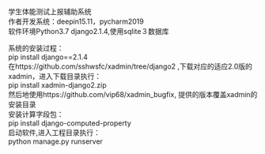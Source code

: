 学生体能测试上报辅助系统<br>
作者开发系统：deepin15.11，pycharm2019<br>
软件环境Python3.7 django2.1.4,使用sqlite３数据库<br>

系统的安装过程：<br>
pip install django==2.1.4<br>
在https://github.com/sshwsfc/xadmin/tree/django2 ,下载对应的适应2.0版的xadmin，进入下载目录执行：<br>
pip install xadmin-django2.zip<br>
然后地使用https://github.com/vip68/xadmin_bugfix, 提供的版本覆盖xadmin的安装目录<br>
安装计算字段包：<br>
pip install django-computed-property<br>
启动软件,进入工程目录执行：<br>
python manage.py runserver<br>
